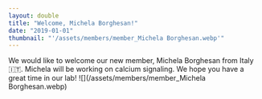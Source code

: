 ```yaml
---
layout: double
title: "Welcome, Michela Borghesan!"
date: "2019-01-01"
thumbnail: "'/assets/members/member_Michela Borghesan.webp'"
---
```

 We would like to welcome our new member, Michela Borghesan from Italy 🇮🇹. Michela will be working on calcium signaling. We hope you have a great time in our lab!
 ![](/assets/members/member_Michela Borghesan.webp)

 
